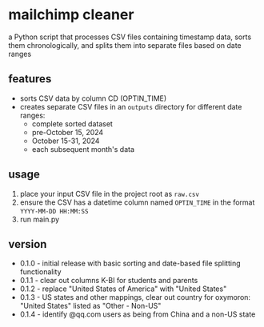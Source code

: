 # mailchimp cleaner

a Python script that processes CSV files containing timestamp data, sorts them chronologically, and splits them into separate files based on date ranges

## features

- sorts CSV data by column CD (OPTIN_TIME)
- creates separate CSV files in an `outputs` directory for different date ranges:
  - complete sorted dataset
  - pre-October 15, 2024
  - October 15-31, 2024
  - each subsequent month's data

## usage

1. place your input CSV file in the project root as `raw.csv`
2. ensure the CSV has a datetime column named `OPTIN_TIME` in the format `YYYY-MM-DD HH:MM:SS`
3. run main.py

## version

- 0.1.0 - initial release with basic sorting and date-based file splitting functionality
- 0.1.1 - clear out columns K-BI for students and parents
- 0.1.2 - replace "United States of America" with "United States"
- 0.1.3 - US states and other mappings, clear out country for oxymoron: "United States" listed as "Other - Non-US"
- 0.1.4 - identify @qq.com users as being from China and a non-US state
